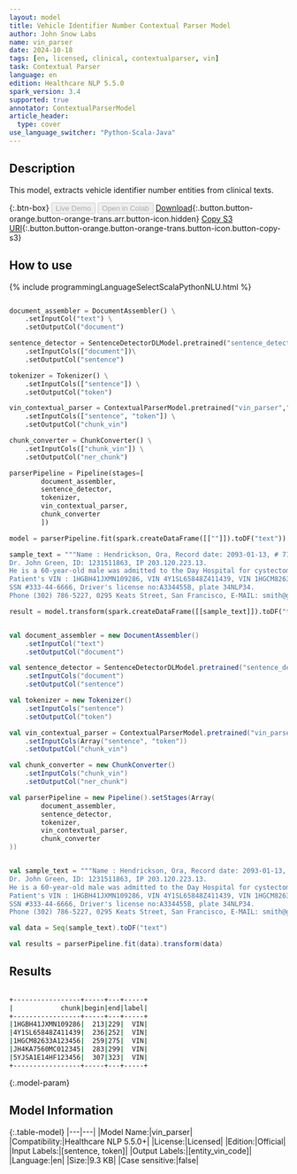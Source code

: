 ```yaml
---
layout: model
title: Vehicle Identifier Number Contextual Parser Model
author: John Snow Labs
name: vin_parser
date: 2024-10-18
tags: [en, licensed, clinical, contextualparser, vin]
task: Contextual Parser
language: en
edition: Healthcare NLP 5.5.0
spark_version: 3.4
supported: true
annotator: ContextualParserModel
article_header:
  type: cover
use_language_switcher: "Python-Scala-Java"
---
```


## Description

This model, extracts vehicle identifier number entities from clinical texts.

{:.btn-box}
<button class="button button-orange" disabled>Live Demo</button>
<button class="button button-orange" disabled>Open in Colab</button>
[Download](https://s3.amazonaws.com/auxdata.johnsnowlabs.com/clinical/models/vin_parser_en_5.5.0_3.4_1729218995738.zip){:.button.button-orange.button-orange-trans.arr.button-icon.hidden}
[Copy S3 URI](s3://auxdata.johnsnowlabs.com/clinical/models/vin_parser_en_5.5.0_3.4_1729218995738.zip){:.button.button-orange.button-orange-trans.button-icon.button-copy-s3}

## How to use



<div class="tabs-box" markdown="1">
{% include programmingLanguageSelectScalaPythonNLU.html %}
  
```python

document_assembler = DocumentAssembler() \
    .setInputCol("text") \
    .setOutputCol("document")

sentence_detector = SentenceDetectorDLModel.pretrained("sentence_detector_dl_healthcare","en","clinical/models")\
    .setInputCols(["document"])\
    .setOutputCol("sentence")

tokenizer = Tokenizer() \
    .setInputCols(["sentence"]) \
    .setOutputCol("token")

vin_contextual_parser = ContextualParserModel.pretrained("vin_parser","en","clinical/models") \
    .setInputCols(["sentence", "token"]) \
    .setOutputCol("chunk_vin")

chunk_converter = ChunkConverter() \
    .setInputCols(["chunk_vin"]) \
    .setOutputCol("ner_chunk")

parserPipeline = Pipeline(stages=[
        document_assembler,
        sentence_detector,
        tokenizer,
        vin_contextual_parser,
        chunk_converter
        ])

model = parserPipeline.fit(spark.createDataFrame([[""]]).toDF("text"))

sample_text = """Name : Hendrickson, Ora, Record date: 2093-01-13, # 719435.
Dr. John Green, ID: 1231511863, IP 203.120.223.13.
He is a 60-year-old male was admitted to the Day Hospital for cystectomy on 01/13/93.
Patient's VIN : 1HGBH41JXMN109286, VIN 4Y1SL65848Z411439, VIN 1HGCM82633A123456 - VIN JH4KA7560MC012345 - VIN 5YJSA1E14HF123456
SSN #333-44-6666, Driver's license no:A334455B, plate 34NLP34.
Phone (302) 786-5227, 0295 Keats Street, San Francisco, E-MAIL: smith@gmail.com."""

result = model.transform(spark.createDataFrame([[sample_text]]).toDF("text"))

```
```scala

val document_assembler = new DocumentAssembler()
    .setInputCol("text")
    .setOutputCol("document")

val sentence_detector = SentenceDetectorDLModel.pretrained("sentence_detector_dl_healthcare","en","clinical/models")
    .setInputCols("document")
    .setOutputCol("sentence")

val tokenizer = new Tokenizer()
    .setInputCols("sentence")
    .setOutputCol("token")

val vin_contextual_parser = ContextualParserModel.pretrained("vin_parser","en","clinical/models")
    .setInputCols(Array("sentence", "token"))
    .setOutputCol("chunk_vin")

val chunk_converter = new ChunkConverter()
    .setInputCols("chunk_vin")
    .setOutputCol("ner_chunk")

val parserPipeline = new Pipeline().setStages(Array(
        document_assembler,
        sentence_detector,
        tokenizer,
        vin_contextual_parser,
        chunk_converter
))


val sample_text = """Name : Hendrickson, Ora, Record date: 2093-01-13, # 719435.
Dr. John Green, ID: 1231511863, IP 203.120.223.13.
He is a 60-year-old male was admitted to the Day Hospital for cystectomy on 01/13/93.
Patient's VIN : 1HGBH41JXMN109286, VIN 4Y1SL65848Z411439, VIN 1HGCM82633A123456 - VIN JH4KA7560MC012345 - VIN 5YJSA1E14HF123456
SSN #333-44-6666, Driver's license no:A334455B, plate 34NLP34.
Phone (302) 786-5227, 0295 Keats Street, San Francisco, E-MAIL: smith@gmail.com."""

val data = Seq(sample_text).toDF("text")

val results = parserPipeline.fit(data).transform(data)

```
</div>

## Results

```bash

+-----------------+-----+---+-----+
|            chunk|begin|end|label|
+-----------------+-----+---+-----+
|1HGBH41JXMN109286|  213|229|  VIN|
|4Y1SL65848Z411439|  236|252|  VIN|
|1HGCM82633A123456|  259|275|  VIN|
|JH4KA7560MC012345|  283|299|  VIN|
|5YJSA1E14HF123456|  307|323|  VIN|
+-----------------+-----+---+-----+

```

{:.model-param}
## Model Information

{:.table-model}
|---|---|
|Model Name:|vin_parser|
|Compatibility:|Healthcare NLP 5.5.0+|
|License:|Licensed|
|Edition:|Official|
|Input Labels:|[sentence, token]|
|Output Labels:|[entity_vin_code]|
|Language:|en|
|Size:|9.3 KB|
|Case sensitive:|false|

